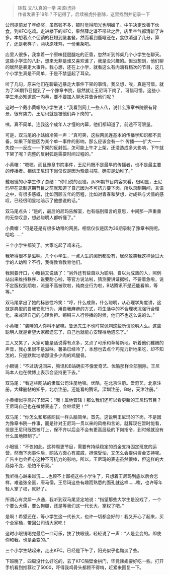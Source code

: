 > 转载 文/认真的一拳 来源/虎扑  
作者发表于19年？不记得了，后续被虎扑删除，这里找到并记录一下

公司提前发了年终奖，虽然钱不多，顿时觉得阳光也明媚了。中午决定改善下伙食，到KFC吃鸡。走进楼下的KFC，果然薛之谦不带盐之后，店里空气都清新了许多。本想着点个促销的狂翅到堡套餐，然而看到鹿晗还在，食欲消退了几分，算了，还是老样子，两块原味鸡，一份薯条吧。

店里人很多，我拿着一个原味琵琶腿吃的正香，忽然听到邻桌几个小学生在聊天。这些小学生的八卦，想来无非是谁又喜欢谁了，我是没兴趣的。但没想到，他们聊的居然是暴走大事件。我心想，还在上小学，就看这么有内涵有档次的节目，这几个小学生真是不简单，于是不禁竖起了耳朵。

听了几句，原来他们在聊最近暴走大事件下架的事情。我又想，唉，真是可惜，就为了36期节目提到了一个豫章书院，居然就让王尼玛下岗了，可惜可惜。这些小学生未必知道这一内幕，要不要加入聊天并告诉他们呢？

这时一个戴小黄帽的小学生说：“我看到网上一些人传，说什么豫章书院很有背景，很有势力，王尼玛就是被他们弄下岗的”。

咦，真不简单，连我这个成年人才懂的内幕，他们都知道了，前途不可限量。

可是，双马尾的小姑娘冷笑一声：“真可笑，这些网民连基本的传播学知识都不具备。如果下架是因为某个单一事件的影响，那么应该会有一个 传播——扩大——失控——反应——下架的反射弧，怎可能上午才上架，还没造成多大影响，下午就下架了呢？完整的反射弧是需要时间过程的。”

小黄帽：“嗯嗯，而且豫章书院事件，王尼玛既不是最早的传播者，也不是最主要的传播者。相信王尼玛下岗仅仅是因为豫章书院，确实是幼稚了。”

戴眼镜的小学生作了总结：“你们说的没错。从36期节目内容来看，很明显，王尼玛早在录制这期节目之前就知道了自己因为不可抗力要下岗，所以录制期间，言语之中，有很多感概，比如回顾五年的历程，比如对青春和梦想，对成熟与犬儒的感叹，已经很明显地暗示了他想说的话。”

双马尾点头：“是的，最后的尼玛告解室，也有临别赠言的意思，中间那一声重重的无奈叹息，想必聪明人都听懂了。”

小黄帽：“可是还是有很多幼稚的网民，相信仅仅是因为36期录制了豫章书院呢。哈哈……”

三个小学生都笑了。大家吃起了鸡米花。

我听得很不是滋味。几个小学生，一点人生的阅历都没有，居然敢笑我这样读过大学的人幼稚？不行，我得教育教育他们。

我刚要开口，小眼镜又说话了：“另外还有些自以为聪明、自以为成熟的人，照例站出来维持秩序，说要耐心啦，等官方说法啦，猜测要讲证据啦，不要着急啦，说不定版权到期啦，流量不高被砍啦，纯商业行为啦，B站腾讯不是还能看嘛，等等。”

双马尾拿出了她的标志性冷笑：“哼，什么成熟，什么聪明，从心理学角度讲，这就是典型的自我安慰行为，用自我麻痹的方式，将生活中的不合理状况强行合理化，来减轻自己的心理负担。锵锵三人行停播的时候，他们不也这么说的么。”

小黄帽：“装睡的人你叫不醒嘛。鲁迅先生不也时常讽刺这些所谓聪明人么。这些聪明人就是希望大家都遗忘了，自己也就能心安理得地遗忘了。”

三人又笑了，大家可能是话说得有点多，又点了可乐和草莓新地。听着他们稚嫩的声音，我心里很不是滋味。薯条已经冷了，本想也去点个巧克力新地来吃，却不知怎的，只是默默地啃那没多少肉的鸡腿骨。

小眼镜：“不过话说回来，腾讯和B站确实不像爱奇艺、优酷那样全部删除。王尼玛本人也在微博上表示会坚持更下去。”

双马尾：“看这些网站的隶属公司注册地嘛。优酷，在北京注册。爱奇艺，北京注册。大肆删帖的知乎，北京注册。还能看的腾讯，深圳注册，B站，天津注册。”

小黄帽似乎高兴了起来：“哦！属地管辖！那么我们还可以看更新的王尼玛节目？王尼玛自己也在微博表态了，会继续更！“”

双马尾：“你怎么和那些网民一样头脑简单。首先，这说明王尼玛的下岗，不是因为豫章书院一件事，而是针对王尼玛一贯以来的风格和言论。就算现在暂时能看，但是王尼玛既然被盯上，保不齐以后会不会有更高层级的下岗指令，到时候就没有什么属地限制了。”

小眼镜：“不仅如此。这种周更节目，需要有持续稳定的资金支持固定班底的运营。然而下岗事件后，网站方面心有戚戚，担惊受怕，又怎么会提供资金支持呢。广告主也会担心这种不可抗力的影响，所以，王尼玛的表态虽然很棒，但这样的大趋势不变，恐怕不乐观。”

我听得心越来越沉……也顾不上鄙视这些小学生了，只想着王尼玛到底以后会怎样，难道张全蛋，唐马儒，王尼玛这些有趣而熟悉的面孔就这样……唉，也许等年轻人掌了权，就好了。

所谓心有灵犀一点通，我听到双马尾坚定地说：“指望那些大学生是没戏了，一个个要么犬儒，要么狗腿，还是等我们这一代长大，掌权了吧。”

是啊！希望还在，等小学生这一代长大，也许一切都会好的！我又开心了起来，买个全家桶，带回公司请大家吃！

这时小眼镜喝完最后一口可乐，扶了扶眼镜，轻轻说了一声：“人是会变的。即使你和我，也是会变的。”

三个小学生站起来，走出KFC。已经是下午了，阳光似乎也黯淡了些。

下班晚了，四周没什么好吃的，去了KFC隔壁金拱门，毕竟辣翅要好吃一些。打开手机看到推荐过了5000，吓得我鸡骨头都顾不得啃，赶紧来回复一下。